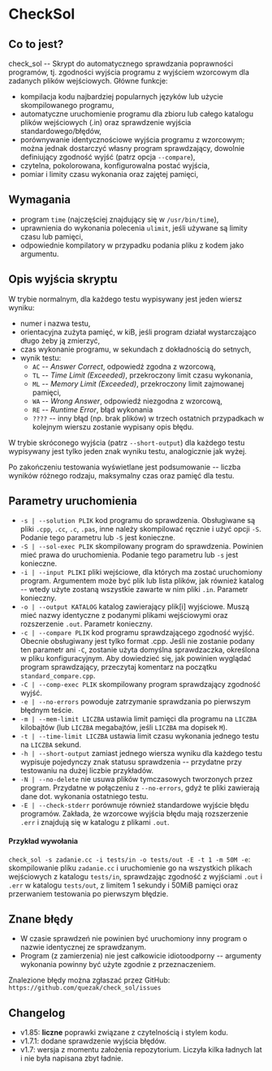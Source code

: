 CheckSol
========

Co to jest?
-----------
check\_sol -- Skrypt do automatycznego sprawdzania poprawności programów, tj. zgodności wyjścia
programu z wyjściem wzorcowym dla zadanych plików wejściowych. Główne funkcje:
* kompilacja kodu najbardziej popularnych języków lub użycie skompilowanego programu,
* automatyczne uruchomienie programu dla zbioru lub całego katalogu plików wejściowych (.in) oraz
  sprawdzenie wyjścia standardowego/błędów,
* porównywanie identycznościowe wyjścia programu z wzorcowym; można jednak dostarczyć własny program
  sprawdzający, dowolnie definiujący zgodność wyjść (patrz opcja `--compare`),
* czytelna, pokolorowana, konfigurowalna postać wyjścia,
* pomiar i limity czasu wykonania oraz zajętej pamięci,

Wymagania
---------
* program `time` (najczęściej znajdujący się w `/usr/bin/time`),
* uprawnienia do wykonania polecenia `ulimit`, jeśli używane są limity czasu lub pamięci,
* odpowiednie kompilatory w przypadku podania pliku z kodem jako argumentu.

Opis wyjścia skryptu
--------------------
W trybie normalnym, dla każdego testu wypisywany jest jeden wiersz wyniku:
* numer i nazwa testu,
* orientacyjna zużyta pamięć, w kiB, jeśli program działał wystarczająco długo żeby ją zmierzyć,
* czas wykonanie programu, w sekundach z dokładnością do setnych,
* wynik testu:
    * ` AC ` -- _Answer Correct_, odpowiedź zgodna z wzorcową,
    * ` TL ` -- _Time Limit (Exceeded)_, przekroczony limit czasu wykonania,
    * ` ML ` -- _Memory Limit (Exceeded)_, przekroczony limit zajmowanej pamięci,
    * ` WA ` -- _Wrong Answer_, odpowiedź niezgodna z wzorcową,
    * ` RE ` -- _Runtime Error_, błąd wykonania
    * `????` -- inny błąd (np. brak plików)
    w trzech ostatnich przypadkach w kolejnym wierszu zostanie wypisany opis błędu.

W trybie skróconego wyjścia (patrz `--short-output`) dla każdego testu wypisywany jest tylko jeden
znak wyniku testu, analogicznie jak wyżej.

Po zakończeniu testowania wyświetlane jest podsumowanie -- liczba wyników różnego rodzaju,
maksymalny czas oraz pamięć dla testu.

Parametry uruchomienia
----------------------
* `-s | --solution PLIK` kod programu do sprawdzenia. Obsługiwane są pliki `.cpp`, `.cc`, `.c`, `.pas`,
  inne należy skompilować ręcznie i użyć opcji `-S`.
  Podanie tego parametru lub `-S` jest konieczne.
* `-S | --sol-exec PLIK` skompilowany program do sprawdzenia. Powinien mieć prawa do uruchomienia.
  Podanie tego parametru lub `-s` jest konieczne.
* `-i | --input PLIKI` pliki wejściowe, dla których ma zostać uruchomiony program. Argumentem może
  być plik lub lista plików, jak również katalog -- wtedy użyte zostaną wszystkie zawarte w nim
  pliki `.in`. Parametr konieczny.
* `-o | --output KATALOG` katalog zawierający plik[i] wyjściowe. Muszą mieć nazwy identyczne
  z podanymi plikami wejściowymi oraz rozszerzenie `.out`. Parametr konieczny.
* `-c | --compare PLIK` kod programu sprawdzającego zgodność wyjść. Obecnie obsługiwany jest tylko 
  format .cpp. Jeśli nie zostanie podany ten parametr ani `-C`, zostanie użyta domyślna 
  sprawdzaczka, określona w pliku konfiguracyjnym. Aby dowiedzieć się, jak powinien wyglądać 
  program sprawdzający, przeczytaj komentarz na początku `standard_compare.cpp`.
* `-C | --comp-exec PLIK` skompilowany program sprawdzający zgodność wyjść.
* `-e | --no-errors` powoduje zatrzymanie sprawdzania po pierwszym błędnym teście.
* `-m | --mem-limit LICZBA` ustawia limit pamięci dla programu na `LICZBA` kilobajtów (lub `LICZBA`
  megabajtów, jeśli `LICZBA` ma dopisek `M`).
* `-t | --time-limit LICZBA` ustawia limit czasu wykonania jednego testu na `LICZBA` sekund.
* `-h | --short-output` zamiast jednego wiersza wyniku dla każdego testu wypisuje pojedynczy znak
  statusu sprawdzenia -- przydatne przy testowaniu na dużej liczbie przykładów.
* `-N | --no-delete` nie usuwa plików tymczasowych tworzonych przez program. Przydatne w połączeniu
  z `--no-errors`, gdyż te pliki zawierają dane dot. wykonania ostatniego testu.
* `-E | --check-stderr` porównuje również standardowe wyjście błędu programów. Zakłada, że wzorcowe
  wyjścia błędu mają rozszerzenie `.err` i znajdują się w katalogu z plikami `.out`.

#### Przykład wywołania
`check_sol -s zadanie.cc -i tests/in -o tests/out -E -t 1 -m 50M -e`: skompilowanie pliku 
`zadanie.cc` i uruchomienie go na wszystkich plikach wejściowych z katalogu `tests/in`, sprawdzając
zgodność z wyjściami `.out` i `.err` w katalogu `tests/out`, z limitem 1 sekundy i 50MiB pamięci
oraz przerwaniem testowania po pierwszym błędzie.

Znane błędy
-----------
* W czasie sprawdzeń nie powinien być uruchomiony inny program o nazwie identycznej ze sprawdzanym.
* Program (z zamierzenia) nie jest całkowicie idiotoodporny -- argumenty wykonania powinny być użyte
  zgodnie z przeznaczeniem.

Znalezione błędy można zgłaszać przez GitHub: `https://github.com/quezak/check_sol/issues`

Changelog
---------
* v1.85: **liczne** poprawki związane z czytelnością i stylem kodu.
* v1.7.1: dodane sprawdzenie wyjścia błędów.
* v1.7: wersja z momentu założenia repozytorium. Liczyła kilka ładnych lat i nie była napisana
  zbyt ładnie.
